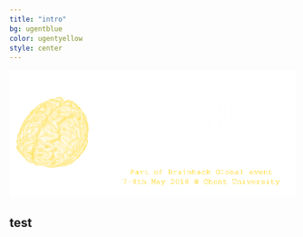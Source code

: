 ```yaml
---
title: "intro"
bg: ugentblue
color: ugentyellow
style: center
---
```


![logo](img/logo5.png)

## test
